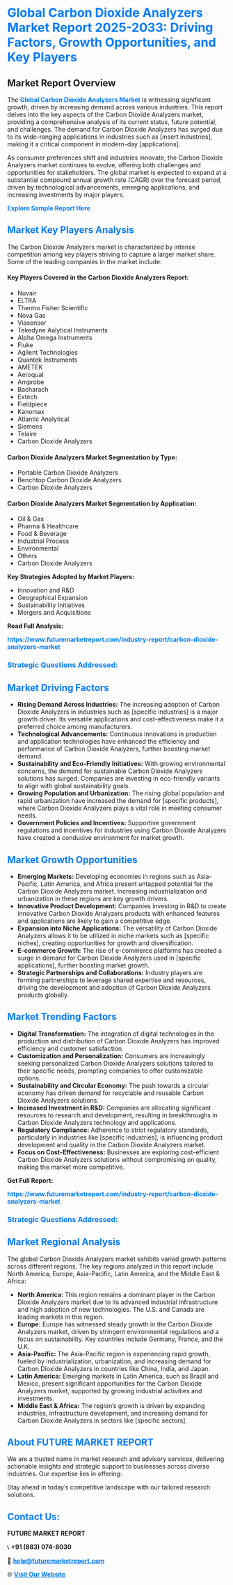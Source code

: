 <h1 style="color: #007BFF;">Global Carbon Dioxide Analyzers Market Report 2025-2033: Driving Factors, Growth Opportunities, and Key Players</h1>

<section id="overview">
<h2>Market Report Overview</h2>
<p>The <a href="https://www.futuremarketreport.com/industry-report/carbon-dioxide-analyzers-market" style="color: #007BFF; text-decoration: none;"><strong>Global Carbon Dioxide Analyzers Market</strong></a> is witnessing significant growth, driven by increasing demand across various industries. This report delves into the key aspects of the Carbon Dioxide Analyzers market, providing a comprehensive analysis of its current status, future potential, and challenges. The demand for Carbon Dioxide Analyzers has surged due to its wide-ranging applications in industries such as [insert industries], making it a critical component in modern-day [applications].</p>
<p>As consumer preferences shift and industries innovate, the Carbon Dioxide Analyzers market continues to evolve, offering both challenges and opportunities for stakeholders. The global market is expected to expand at a substantial compound annual growth rate (CAGR) over the forecast period, driven by technological advancements, emerging applications, and increasing investments by major players.</p>
</section>

<section id="overview">
<p><a href="https://www.futuremarketreport.com/request-sample/reportId=99810" style="color: #007BFF; text-decoration: none;"><strong>Explore Sample Report Here</strong></a></p>
</section>

<section id="key-players">
<h2 style="color: #007BFF;">Market Key Players Analysis</h2>
<p>The Carbon Dioxide Analyzers market is characterized by intense competition among key players striving to capture a larger market share. Some of the leading companies in the market include:</p>
<h4>Key Players Covered in the Carbon Dioxide Analyzers Report:</h4>
<ul><li>Nuvair</li><li>ELTRA</li><li>Thermo Fisher Scientific</li><li>Nova Gas</li><li>Viasensor</li><li>Tekedyne Aalytical Instruments</li><li>Alpha Omega Instruments</li><li>Fluke</li><li>Agilent Technologies</li><li>Quantek Instruments</li><li>AMETEK</li><li>Aeroqual</li><li>Amprobe</li><li>Bacharach</li><li>Extech</li><li>Fieldpiece</li><li>Kanomax</li><li>Atlantic Analytical</li><li>Siemens</li><li>Telaire</li><li>Carbon Dioxide Analyzers</li></ul>
<h4>Carbon Dioxide Analyzers Market Segmentation by Type:</h4>
<ul><li>Portable Carbon Dioxide Analyzers</li><li>Benchtop Carbon Dioxide Analyzers</li><li>Carbon Dioxide Analyzers</li></ul>

<h4>Carbon Dioxide Analyzers Market Segmentation by Application:</h4>
<ul><li>Oil &amp; Gas</li><li>Pharma &amp; Healthcare</li><li>Food &amp; Beverage</li><li>Industrial Process</li><li>Environmental</li><li>Others</li><li>Carbon Dioxide Analyzers</li></ul>
<p><strong>Key Strategies Adopted by Market Players:</strong></p>
<ul>
<li>Innovation and R&D</li>
<li>Geographical Expansion</li>
<li>Sustainability Initiatives</li>
<li>Mergers and Acquisitions</li>
</ul>
</section>

<section>
<p><strong>Read Full Analysis: </strong></p><a href="https://www.futuremarketreport.com/industry-report/carbon-dioxide-analyzers-market" style="color: #007BFF; text-decoration: none;"><strong>https://www.futuremarketreport.com/industry-report/carbon-dioxide-analyzers-market</strong></a>
<h3 style="color: #007BFF;">Strategic Questions Addressed:</h3>
</section>

<section id="driving-factors">
<h2 style="color: #007BFF;">Market Driving Factors</h2>
<ul>
<li><strong>Rising Demand Across Industries:</strong> The increasing adoption of Carbon Dioxide Analyzers in industries such as [specific industries] is a major growth driver. Its versatile applications and cost-effectiveness make it a preferred choice among manufacturers.</li>
<li><strong>Technological Advancements:</strong> Continuous innovations in production and application technologies have enhanced the efficiency and performance of Carbon Dioxide Analyzers, further boosting market demand.</li>
<li><strong>Sustainability and Eco-Friendly Initiatives:</strong> With growing environmental concerns, the demand for sustainable Carbon Dioxide Analyzers solutions has surged. Companies are investing in eco-friendly variants to align with global sustainability goals.</li>
<li><strong>Growing Population and Urbanization:</strong> The rising global population and rapid urbanization have increased the demand for [specific products], where Carbon Dioxide Analyzers plays a vital role in meeting consumer needs.</li>
<li><strong>Government Policies and Incentives:</strong> Supportive government regulations and incentives for industries using Carbon Dioxide Analyzers have created a conducive environment for market growth.</li>
</ul>
</section>

<section id="growth-opportunities">
<h2 style="color: #007BFF;">Market Growth Opportunities</h2>
<ul>
<li><strong>Emerging Markets:</strong> Developing economies in regions such as Asia-Pacific, Latin America, and Africa present untapped potential for the Carbon Dioxide Analyzers market. Increasing industrialization and urbanization in these regions are key growth drivers.</li>
<li><strong>Innovative Product Development:</strong> Companies investing in R&D to create innovative Carbon Dioxide Analyzers products with enhanced features and applications are likely to gain a competitive edge.</li>
<li><strong>Expansion into Niche Applications:</strong> The versatility of Carbon Dioxide Analyzers allows it to be utilized in niche markets such as [specific niches], creating opportunities for growth and diversification.</li>
<li><strong>E-commerce Growth:</strong> The rise of e-commerce platforms has created a surge in demand for Carbon Dioxide Analyzers used in [specific applications], further boosting market growth.</li>
<li><strong>Strategic Partnerships and Collaborations:</strong> Industry players are forming partnerships to leverage shared expertise and resources, driving the development and adoption of Carbon Dioxide Analyzers products globally.</li>
</ul>
</section>

<section id="trending-factors">
<h2 style="color: #007BFF;">Market Trending Factors</h2>
<ul>
<li><strong>Digital Transformation:</strong> The integration of digital technologies in the production and distribution of Carbon Dioxide Analyzers has improved efficiency and customer satisfaction.</li>
<li><strong>Customization and Personalization:</strong> Consumers are increasingly seeking personalized Carbon Dioxide Analyzers solutions tailored to their specific needs, prompting companies to offer customizable options.</li>
<li><strong>Sustainability and Circular Economy:</strong> The push towards a circular economy has driven demand for recyclable and reusable Carbon Dioxide Analyzers solutions.</li>
<li><strong>Increased Investment in R&D:</strong> Companies are allocating significant resources to research and development, resulting in breakthroughs in Carbon Dioxide Analyzers technology and applications.</li>
<li><strong>Regulatory Compliance:</strong> Adherence to strict regulatory standards, particularly in industries like [specific industries], is influencing product development and quality in the Carbon Dioxide Analyzers market.</li>
<li><strong>Focus on Cost-Effectiveness:</strong> Businesses are exploring cost-efficient Carbon Dioxide Analyzers solutions without compromising on quality, making the market more competitive.</li>
</ul>
</section>

<section>
<p><strong>Get Full Report: </strong></p><a href="https://www.futuremarketreport.com/industry-report/carbon-dioxide-analyzers-market" style="color: #007BFF; text-decoration: none;"><strong>https://www.futuremarketreport.com/industry-report/carbon-dioxide-analyzers-market</strong></a>
<h3 style="color: #007BFF;">Strategic Questions Addressed:</h3>
</section>


<section id="regional-analysis">
<h2 style="color: #007BFF;">Market Regional Analysis</h2>
<p>The global Carbon Dioxide Analyzers market exhibits varied growth patterns across different regions. The key regions analyzed in this report include North America, Europe, Asia-Pacific, Latin America, and the Middle East & Africa:</p>
<ul>
<li><strong>North America:</strong> This region remains a dominant player in the Carbon Dioxide Analyzers market due to its advanced industrial infrastructure and high adoption of new technologies. The U.S. and Canada are leading markets in this region.</li>
<li><strong>Europe:</strong> Europe has witnessed steady growth in the Carbon Dioxide Analyzers market, driven by stringent environmental regulations and a focus on sustainability. Key countries include Germany, France, and the U.K.</li>
<li><strong>Asia-Pacific:</strong> The Asia-Pacific region is experiencing rapid growth, fueled by industrialization, urbanization, and increasing demand for Carbon Dioxide Analyzers in countries like China, India, and Japan.</li>
<li><strong>Latin America:</strong> Emerging markets in Latin America, such as Brazil and Mexico, present significant opportunities for the Carbon Dioxide Analyzers market, supported by growing industrial activities and investments.</li>
<li><strong>Middle East & Africa:</strong> The region’s growth is driven by expanding industries, infrastructure development, and increasing demand for Carbon Dioxide Analyzers in sectors like [specific sectors].</li>
</ul>
</section>

<footer>
<h2 style="color: #007BFF;">About FUTURE MARKET REPORT</h2>
<p>We are a trusted name in market research and advisory services, delivering actionable insights and strategic support to businesses across diverse industries. Our expertise lies in offering:</p>

<p>Stay ahead in today’s competitive landscape with our tailored research solutions.</p>

<h2 style="color: #007BFF;">Contact Us:</h2>
<p><strong>FUTURE MARKET REPORT</strong></p>
<p>📞 <strong>+91 (883) 074-8030</strong></p>
<p>📧 <strong><a href="mailto:help@futuremarketreport.com" style="color: #007BFF;">help@futuremarketreport.com</a></strong></p>
<p>🌐 <strong><a href="https://www.futuremarketreport.com/" style="color: #007BFF;">Visit Our Website</a></strong></p>
</footer>